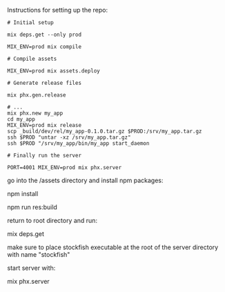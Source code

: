Instructions for setting up the repo:

```
# Initial setup

mix deps.get --only prod

MIX_ENV=prod mix compile

# Compile assets

MIX_ENV=prod mix assets.deploy

# Generate release files

mix phx.gen.release

# ...
mix phx.new my_app
cd my_app
MIX_ENV=prod mix release
scp _build/dev/rel/my_app-0.1.0.tar.gz $PROD:/srv/my_app.tar.gz
ssh $PROD "untar -xz /srv/my_app.tar.gz"
ssh $PROD "/srv/my_app/bin/my_app start_daemon

# Finally run the server

PORT=4001 MIX_ENV=prod mix phx.server
```

go into the /assets directory and install npm packages:

npm install

npm run res:build

return to root directory and run:

mix deps.get

make sure to place stockfish executable at the root of the server directory with name "stockfish"

start server with:

mix phx.server
